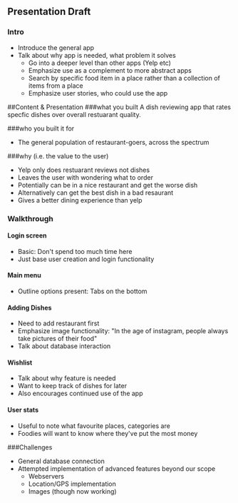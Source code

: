 ## Presentation Draft

### Intro
- Introduce the general app
- Talk about why app is needed, what problem it solves
  - Go into a deeper level than other apps (Yelp etc)
  - Emphasize use as a complement to more abstract apps 
  - Search by specific food item in a place rather than a collection of items from a place
  - Emphasize user stories, who could use the app

##Content & Presentation
###what you built
A dish reviewing app that rates specfic dishes over overall restuarant quality.

###who you built it for
- The general population of restaurant-goers, across the spectrum

###why (i.e. the value to the user)
- Yelp only does restuarant reviews not dishes
- Leaves the user with wondering what to order
- Potentially can be in a nice restaurant and get the worse dish
- Alternatively can get the best dish in a bad resaurant
- Gives a better dining experience than yelp

### Walkthrough

#### Login screen
- Basic: Don't spend too much time here
- Just base user creation and login functionality

#### Main menu
- Outline options present: Tabs on the bottom

#### Adding Dishes
- Need to add restaurant first
- Emphasize image functionality: "In the age of instagram, people always take pictures of their food"
- Talk about database interaction

#### Wishlist
- Talk about why feature is needed
- Want to keep track of dishes for later
- Also encourages continued use of the app

#### User stats 
- Useful to note what favourite places, categories are 
- Foodies will want to know where they've put the most money

###Challenges
- General database connection
- Attempted implementation of advanced features beyond our scope
  - Webservers
  - Location/GPS implementation
  - Images (though now working)
